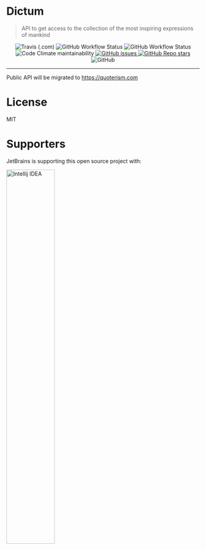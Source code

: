 # Dictum

> API to get access to the collection of the most inspiring expressions of mankind

<div align="center">
  <img alt="Travis (.com)" src="https://img.shields.io/travis/com/fisenkodv/dictum?style=for-the-badge" />

  <img alt="GitHub Workflow Status" src="https://img.shields.io/github/actions/workflow/status/fisenkodv/dictum/api_publish_docker_image.yml?branch=master&style=for-the-badge" />

  <img alt="GitHub Workflow Status" src="https://img.shields.io/github/actions/workflow/status/fisenkodv/dictum/codeql-analysis.yml?branch=master&style=for-the-badge" />

  <img alt="Code Climate maintainability" src="https://img.shields.io/codeclimate/maintainability/fisenkodv/dictum?style=for-the-badge" />

  <a href="https://github.com/fisenkodv/dictum/issues">
    <img alt="GitHub issues" src="https://img.shields.io/github/issues-raw/fisenkodv/dictum?style=for-the-badge" />
  </a>

  <a href="https://github.com/fisenkodv/dictum/stargazers">
    <img alt="GitHub Repo stars" src="https://img.shields.io/github/stars/fisenkodv/dictum?style=for-the-badge" />
  </a>

  <img alt="GitHub" src="https://img.shields.io/github/license/fisenkodv/dictum?style=for-the-badge" />
</div>

---

Public API will be migrated to https://quoterism.com

# License

MIT

# Supporters

JetBrains is supporting this open source project with:

<p>
    <a href="https://www.jetbrains.com/idea/">
        <img alt="Intellij IDEA" width="50%" src="https://resources.jetbrains.com/storage/products/company/brand/logos/IntelliJ_IDEA.png">
    </a>
</p>
